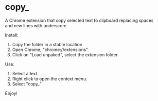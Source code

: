 # copy_
A Chrome extension that copy selected text to clipboard replacing spaces and new lines with underscore. 

Install:
1. Copy the folder in a stable location
2. Open Chrome, "chrome://extensions"
3. Click on "Load unpaked", select the extension folder.

Use:
1. Select a text. 
2. Right click to open the context menu.
3. Select "copy_"

Enjoy!
